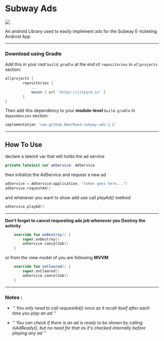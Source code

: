 # Subway Ads
[![](https://jitpack.io/v/OmarRaed/subway-ads.svg)](https://jitpack.io/#OmarRaed/subway-ads)

An android Library used to easily implement ads for the Subway E-ticketing Android App

---

### Download using Gradle

Add this in your root `build.gradle` at the end of `repositories` in `allprojects` section:
```groovy
allprojects {
		repositories {
			...
			maven { url 'https://jitpack.io' }
		}
}
```

Then add this dependency to your **module-level** `build.gradle` in `dependencies` section:
```groovy
implementation 'com.github.OmarRaed:subway-ads:1.2'
```

---

## How To Use

declare a lateinit var that will holds the ad service

```kotlin
private lateinit var adService: AdService
```

then initialize the AdService and request a new ad

```kotlin
adService = AdService(application, "token goes here...")
adService.requestAd()
```

and whenever you want to show add use call *playAd()* method

```kotlin
adService.playAd()
```

---

**Don't forget to cancel requesting ads job whenever you Destroy the activity**

```kotlin
    override fun onDestroy() {
        super.onDestroy()
        adService.cancelJob()
    }
```

or from the view model of you are following **MVVM**

```kotlin
    override fun onCleared() {
        super.onCleared()
        adService.cancelJob()
    }
```
---
### Notes :

- *'' You only need to call *requestAd()* once as it recall itself after each time you play an ad ''*

- *'' You can check if there is an ad is ready to be shown by calling *isAdReady()*, but no need for that as it's checked internally before playing any ad ''*



